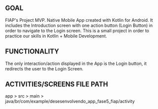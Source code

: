 ## GOAL
FIAP's Project MVP. Native Mobile App created with Kotlin for Android. It includes the Introduction screen with one action button (Login Button) in order
to navigate to the Login screen. This is a small project in order to practice our skills in Kotlin + Mobile Development.

## FUNCTIONALITY

The only interaction/action displayed in the App is the Login button, it redirects the user to the Login Screen. 

## ACTIVITIES/SCREENS FILE PATH
app > src > main > java/br/com/example/desesenvolvendo_app_fase5_fiap/activity
